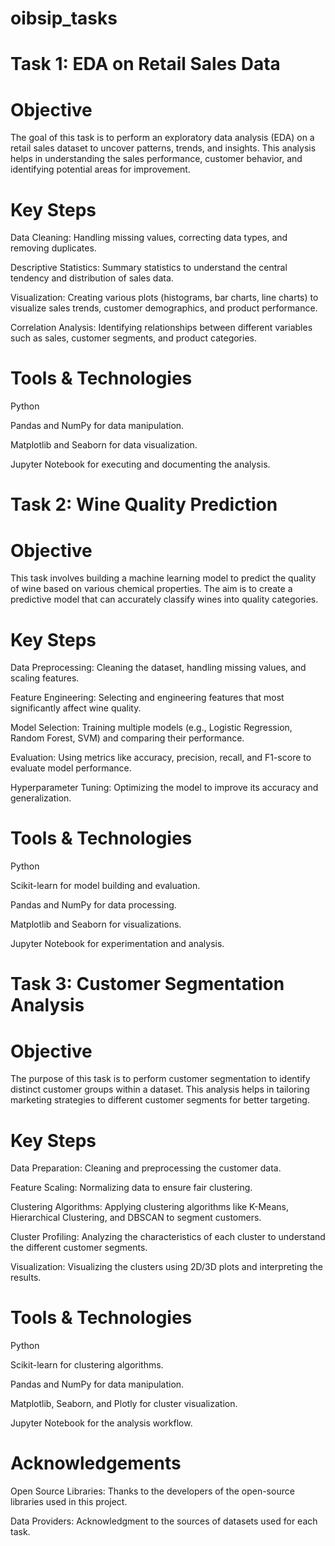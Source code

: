 # oibsip_tasks
# Task 1: EDA on Retail Sales Data

# Objective

The goal of this task is to perform an exploratory data analysis (EDA) on a retail sales dataset to uncover patterns, trends, and insights. This analysis helps in understanding the sales performance, customer behavior, and identifying potential areas for improvement.

# Key Steps
Data Cleaning: Handling missing values, correcting data types, and removing duplicates.

Descriptive Statistics: Summary statistics to understand the central tendency and distribution of sales data.

Visualization: Creating various plots (histograms, bar charts, line charts) to visualize sales trends, customer demographics, and product performance.

Correlation Analysis: Identifying relationships between different variables such as sales, customer segments, and product categories.

# Tools & Technologies
Python

Pandas and NumPy for data manipulation.

Matplotlib and Seaborn for data visualization.

Jupyter Notebook for executing and documenting the analysis.

# Task 2: Wine Quality Prediction

# Objective

This task involves building a machine learning model to predict the quality of wine based on various chemical properties. The aim is to create a predictive model that can accurately classify wines into quality categories.

# Key Steps

Data Preprocessing: Cleaning the dataset, handling missing values, and scaling features.

Feature Engineering: Selecting and engineering features that most significantly affect wine quality.

Model Selection: Training multiple models (e.g., Logistic Regression, Random Forest, SVM) and comparing their performance.

Evaluation: Using metrics like accuracy, precision, recall, and F1-score to evaluate model performance.

Hyperparameter Tuning: Optimizing the model to improve its accuracy and generalization.

# Tools & Technologies

Python

Scikit-learn for model building and evaluation.

Pandas and NumPy for data processing.

Matplotlib and Seaborn for visualizations.

Jupyter Notebook for experimentation and analysis.

# Task 3: Customer Segmentation Analysis

# Objective

The purpose of this task is to perform customer segmentation to identify distinct customer groups within a dataset. This analysis helps in tailoring marketing strategies to different customer segments for better targeting.

# Key Steps

Data Preparation: Cleaning and preprocessing the customer data.

Feature Scaling: Normalizing data to ensure fair clustering.

Clustering Algorithms: Applying clustering algorithms like K-Means, Hierarchical Clustering, and DBSCAN to segment customers.

Cluster Profiling: Analyzing the characteristics of each cluster to understand the different customer segments.

Visualization: Visualizing the clusters using 2D/3D plots and interpreting the results.

# Tools & Technologies

Python

Scikit-learn for clustering algorithms.

Pandas and NumPy for data manipulation.

Matplotlib, Seaborn, and Plotly for cluster visualization.

Jupyter Notebook for the analysis workflow.

# Acknowledgements

Open Source Libraries: Thanks to the developers of the open-source libraries used in this project.

Data Providers: Acknowledgment to the sources of datasets used for each task.
